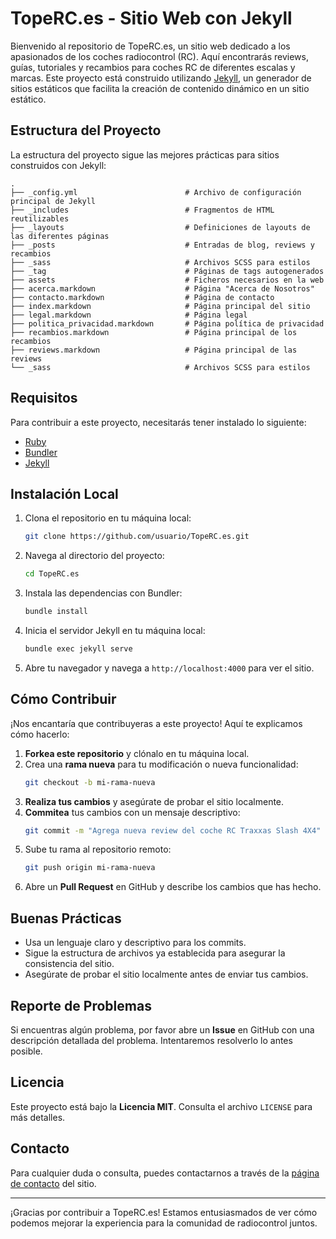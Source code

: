 # TopeRC.es - Sitio Web con Jekyll

Bienvenido al repositorio de TopeRC.es, un sitio web dedicado a los apasionados de los coches radiocontrol (RC). Aquí encontrarás reviews, guías, tutoriales y recambios para coches RC de diferentes escalas y marcas. Este proyecto está construido utilizando [Jekyll](https://jekyllrb.com/), un generador de sitios estáticos que facilita la creación de contenido dinámico en un sitio estático.

## Estructura del Proyecto

La estructura del proyecto sigue las mejores prácticas para sitios construidos con Jekyll:

```
.
├── _config.yml                        # Archivo de configuración principal de Jekyll
├── _includes                          # Fragmentos de HTML reutilizables
├── _layouts                           # Definiciones de layouts de las diferentes páginas 
├── _posts                             # Entradas de blog, reviews y recambios
├── _sass                              # Archivos SCSS para estilos
├── _tag                               # Páginas de tags autogenerados
├── assets                             # Ficheros necesarios en la web
├── acerca.markdown                    # Página "Acerca de Nosotros"
├── contacto.markdown                  # Página de contacto
├── index.markdown                     # Página principal del sitio
├── legal.markdown                     # Página legal
├── politica_privacidad.markdown       # Página política de privacidad
├── recambios.markdown                 # Página principal de los recambios
├── reviews.markdown                   # Página principal de las reviews
└── _sass                              # Archivos SCSS para estilos
```

## Requisitos

Para contribuir a este proyecto, necesitarás tener instalado lo siguiente:

- [Ruby](https://www.ruby-lang.org/en/)
- [Bundler](https://bundler.io/)
- [Jekyll](https://jekyllrb.com/)

## Instalación Local

1. Clona el repositorio en tu máquina local:
   ```sh
   git clone https://github.com/usuario/TopeRC.es.git
   ```

2. Navega al directorio del proyecto:
   ```sh
   cd TopeRC.es
   ```

3. Instala las dependencias con Bundler:
   ```sh
   bundle install
   ```

4. Inicia el servidor Jekyll en tu máquina local:
   ```sh
   bundle exec jekyll serve
   ```

5. Abre tu navegador y navega a `http://localhost:4000` para ver el sitio.

## Cómo Contribuir

¡Nos encantaría que contribuyeras a este proyecto! Aquí te explicamos cómo hacerlo:

1. **Forkea este repositorio** y clónalo en tu máquina local.
2. Crea una **rama nueva** para tu modificación o nueva funcionalidad:
   ```sh
   git checkout -b mi-rama-nueva
   ```
3. **Realiza tus cambios** y asegúrate de probar el sitio localmente.
4. **Commitea** tus cambios con un mensaje descriptivo:
   ```sh
   git commit -m "Agrega nueva review del coche RC Traxxas Slash 4X4"
   ```
5. Sube tu rama al repositorio remoto:
   ```sh
   git push origin mi-rama-nueva
   ```
6. Abre un **Pull Request** en GitHub y describe los cambios que has hecho.

## Buenas Prácticas

- Usa un lenguaje claro y descriptivo para los commits.
- Sigue la estructura de archivos ya establecida para asegurar la consistencia del sitio.
- Asegúrate de probar el sitio localmente antes de enviar tus cambios.

## Reporte de Problemas

Si encuentras algún problema, por favor abre un **Issue** en GitHub con una descripción detallada del problema. Intentaremos resolverlo lo antes posible.

## Licencia

Este proyecto está bajo la **Licencia MIT**. Consulta el archivo `LICENSE` para más detalles.

## Contacto

Para cualquier duda o consulta, puedes contactarnos a través de la [página de contacto](https://toperC.es/contacto.html) del sitio.

---

¡Gracias por contribuir a TopeRC.es! Estamos entusiasmados de ver cómo podemos mejorar la experiencia para la comunidad de radiocontrol juntos.
